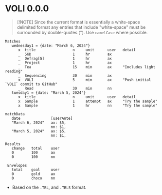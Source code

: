 

# VOLI 0.0.0
> [!NOTE] Since the current format is essentially a white-space delimited format any entries that include "white-space" must be surrounded by double-quotes (").  Use `camelCase` where possible.

```omni
Matches
   wednesday1 = {date: "March 6, 2024"}
      x  title                 n     unit      user   detail
      _  SKD                   1     hr        ax     
      _  Defrag[G]             1     hr        ax
      _  Project               1     hr        ax
      _  Tea                   15    min       ax     "Includes light reading"
      _  Sequencing            30    min       ax
      x  VOLI                  5     min       ax     "Push initial `VOLI` commit to GitHub"
      _  Read                  30    min       nn
   tuesday1 = {date: "March 5, 2024"}
      x  title                 n     unit      user   detail
      x  Sample                1     attempt   ax     "Try the sample"
      x  Sample                1     hr        nn     "Try the sample"

matchData
   date              [userAnte]
   "March 6, 2024"   ax: $5,
                     nn: $1,
   "March 5, 2024"   ax: $5,
                     nn: $1,

Results
   change   total    user
   0        100      ax
   0        100      nn

 Envelopes
   total    goal     user
   0        gold     ax
   0        choco    nn
```
- Based on the `.TBL`, and `.TBLS` format.
